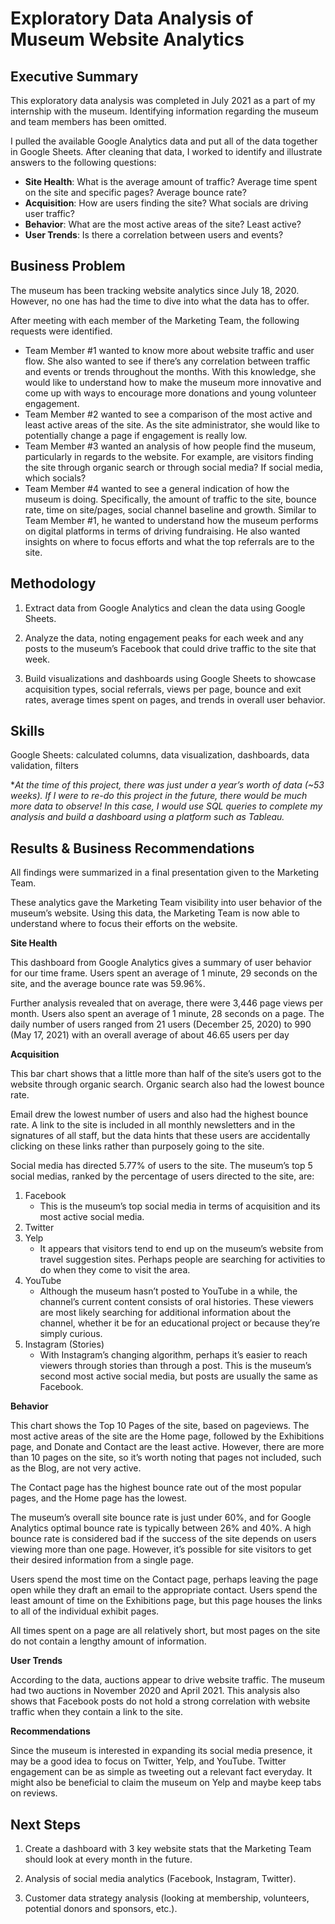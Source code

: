 # Exploratory Data Analysis of Museum Website Analytics

## Executive Summary

This exploratory data analysis was completed in July 2021 as a part of my internship with the museum. Identifying information regarding the museum and team members has been omitted. 

I pulled the available Google Analytics data and put all of the data together in Google Sheets. After cleaning that data, I worked to identify and illustrate answers to the following questions:
* **Site Health**: What is the average amount of traffic? Average time spent on the site and specific pages? Average bounce rate?
* **Acquisition**: How are users finding the site? What socials are driving user traffic?
* **Behavior**: What are the most active areas of the site? Least active?
* **User Trends**: Is there a correlation between users and events?

## Business Problem

The museum has been tracking website analytics since July 18, 2020. However, no one has had the time to dive into what the data has to offer. 

After meeting with each member of the Marketing Team, the following requests were identified. 
* Team Member #1 wanted to know more about website traffic and user flow. She also wanted to see if there’s any correlation between traffic and events or trends throughout the months. With this knowledge, she would like to understand how to make the museum more innovative and come up with ways to encourage more donations and young volunteer engagement.
* Team Member #2 wanted to see a comparison of the most active and least active areas of the site. As the site administrator, she would like to potentially change a page if engagement is really low.
* Team Member #3 wanted an analysis of how people find the museum, particularly in regards to the website. For example, are visitors finding the site through organic search or through social media? If social media, which socials?
* Team Member #4 wanted to see a general indication of how the museum is doing. Specifically, the amount of traffic to the site, bounce rate, time on site/pages, social channel baseline and growth. Similar to Team Member #1, he wanted to understand how the museum performs on digital platforms in terms of driving fundraising. He also wanted insights on where to focus efforts and what the top referrals are to the site.

## Methodology

1. Extract data from Google Analytics and clean the data using Google Sheets.

2. Analyze the data, noting engagement peaks for each week and any posts to the museum’s Facebook that could drive traffic to the site that week.

3. Build visualizations and dashboards using Google Sheets to showcase acquisition types, social referrals, views per page, bounce and exit rates, average times spent on pages, and trends in overall user behavior.

## Skills

Google Sheets: calculated columns, data visualization, dashboards, data validation, filters

**At the time of this project, there was just under a year’s worth of data (~53 weeks). If I were to re-do this project in the future, there would be much more data to observe! In this case, I would use SQL queries to complete my analysis and build a dashboard using a platform such as Tableau.*

## Results & Business Recommendations

All findings were summarized in a final presentation given to the Marketing Team. 

These analytics gave the Marketing Team visibility into user behavior of the museum’s website. Using this data, the Marketing Team is now able to understand where to focus their efforts on the website.

**Site Health**

This dashboard from Google Analytics gives a summary of user behavior for our time frame. Users spent an average of 1 minute, 29 seconds on the site, and the average bounce rate was 59.96%.


Further analysis revealed that on average, there were 3,446 page views per month. Users also spent an average of 1 minute, 28 seconds on a page. The daily number of users ranged from 21 users (December 25, 2020) to 990 (May 17, 2021) with an overall average of about 46.65 users per day

**Acquisition**

This bar chart shows that a little more than half of the site’s users got to the website through organic search. Organic search also had the lowest bounce rate.


Email drew the lowest number of users and also had the highest bounce rate. A link to the site is included in all monthly newsletters and in the signatures of all staff, but the data hints that these users are accidentally clicking on these links rather than purposely going to the site.


Social media has directed 5.77% of users to the site. The museum’s top 5 social medias, ranked by the percentage of users directed to the site, are:
1. Facebook
   * This is the museum’s top social media in terms of acquisition and its most active social media. 
3. Twitter
4. Yelp
   * It appears that visitors tend to end up on the museum’s website from travel suggestion sites. Perhaps people are searching for activities to do when they come to visit the area.
6. YouTube
   * Although the museum hasn’t posted to YouTube in a while, the channel’s current content consists of oral histories. These viewers are most likely searching for additional information about the channel, whether it be for an educational project or because they’re simply curious.
8. Instagram (Stories)
   * With Instagram’s changing algorithm, perhaps it’s easier to reach viewers through stories than through a post. This is the museum’s second most active social media, but posts are usually the same as Facebook.

**Behavior**


This chart shows the Top 10 Pages of the site, based on pageviews. The most active areas of the site are the Home page, followed by the Exhibitions page, and Donate and Contact are the least active. However, there are more than 10 pages on the site, so it’s worth noting that pages not included, such as the Blog, are not very active.


The Contact page has the highest bounce rate out of the most popular pages, and the Home page has the lowest. 

The museum’s overall site bounce rate is just under 60%, and for Google Analytics optimal bounce rate is typically between 26% and 40%. A high bounce rate is considered bad if the success of the site depends on users viewing more than one page. However, it’s possible for site visitors to get their desired information from a single page.
 

Users spend the most time on the Contact page, perhaps leaving the page open while they draft an email to the appropriate contact. Users spend the least amount of time on the Exhibitions page, but this page houses the links to all of the individual exhibit pages.

All times spent on a page are all relatively short, but most pages on the site do not contain a lengthy amount of information.

**User Trends**


According to the data, auctions appear to drive website traffic. The museum had two auctions in November 2020 and April 2021. This analysis also shows that Facebook posts do not hold a strong correlation with website traffic when they contain a link to the site.

**Recommendations**

Since the museum is interested in expanding its social media presence, it may be a good idea to focus on Twitter, Yelp, and YouTube. Twitter engagement can be as simple as tweeting out a relevant fact everyday. It might also be beneficial to claim the museum on Yelp and maybe keep tabs on reviews.

## Next Steps

1. Create a dashboard with 3 key website stats that the Marketing Team should look at every month in the future.

2. Analysis of social media analytics (Facebook, Instagram, Twitter).

3. Customer data strategy analysis (looking at membership, volunteers, potential donors and sponsors, etc.).


